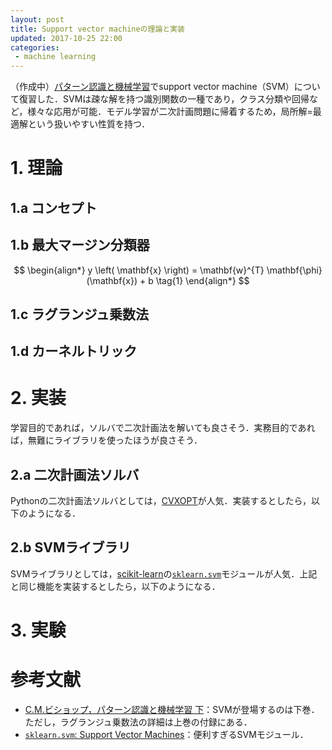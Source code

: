 ```yaml
---
layout: post
title: Support vector machineの理論と実装
updated: 2017-10-25 22:00
categories:
 - machine learning
---
```


（作成中）[パターン認識と機械学習](https://www.amazon.co.jp/%E3%83%91%E3%82%BF%E3%83%BC%E3%83%B3%E8%AA%8D%E8%AD%98%E3%81%A8%E6%A9%9F%E6%A2%B0%E5%AD%A6%E7%BF%92-%E4%B8%8B-%E3%83%99%E3%82%A4%E3%82%BA%E7%90%86%E8%AB%96%E3%81%AB%E3%82%88%E3%82%8B%E7%B5%B1%E8%A8%88%E7%9A%84%E4%BA%88%E6%B8%AC-C-M-%E3%83%93%E3%82%B7%E3%83%A7%E3%83%83%E3%83%97/dp/4621061240/ref=pd_sim_14_1?_encoding=UTF8&psc=1&refRID=75MTQH13HRTSXQWGQARY)でsupport vector machine（SVM）について復習した．SVMは疎な解を持つ識別関数の一種であり，クラス分類や回帰など，様々な応用が可能．モデル学習が二次計画問題に帰着するため，局所解=最適解という扱いやすい性質を持つ．

# 1. 理論

## 1.a コンセプト

## 1.b 最大マージン分類器

$$
\begin{align*}
y \left( \mathbf{x} \right) = \mathbf{w}^{T} \mathbf{\phi}(\mathbf{x}) + b \tag{1}
\end{align*}
$$

## 1.c ラグランジュ乗数法

## 1.d カーネルトリック

# 2. 実装

学習目的であれば，ソルバで二次計画法を解いても良さそう．実務目的であれば，無難にライブラリを使ったほうが良さそう．

## 2.a 二次計画法ソルバ

Pythonの二次計画法ソルバとしては，[CVXOPT](http://cvxopt.org/)が人気．実装するとしたら，以下のようになる．

## 2.b SVMライブラリ

SVMライブラリとしては，[scikit-learn](http://scikit-learn.org/stable/index.html)の[`sklearn.svm`](http://scikit-learn.org/stable/modules/classes.html#module-sklearn.svm)モジュールが人気．上記と同じ機能を実装するとしたら，以下のようになる．

# 3. 実験

# 参考文献

* [C.M.ビショップ，パターン認識と機械学習 下](https://www.amazon.co.jp/%E3%83%91%E3%82%BF%E3%83%BC%E3%83%B3%E8%AA%8D%E8%AD%98%E3%81%A8%E6%A9%9F%E6%A2%B0%E5%AD%A6%E7%BF%92-%E4%B8%8B-%E3%83%99%E3%82%A4%E3%82%BA%E7%90%86%E8%AB%96%E3%81%AB%E3%82%88%E3%82%8B%E7%B5%B1%E8%A8%88%E7%9A%84%E4%BA%88%E6%B8%AC-C-M-%E3%83%93%E3%82%B7%E3%83%A7%E3%83%83%E3%83%97/dp/4621061240/ref=pd_lpo_sbs_14_img_2?_encoding=UTF8&psc=1&refRID=2J0S7A4J37ASEZ0JMGQW)：SVMが登場するのは下巻．ただし，ラグランジュ乗数法の詳細は上巻の付録にある．
* [`sklearn.svm`: Support Vector Machines](http://scikit-learn.org/stable/modules/classes.html#module-sklearn.svm)：便利すぎるSVMモジュール．
